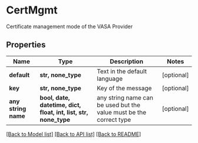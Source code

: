 # CertMgmt

Certificate management mode of the VASA Provider

## Properties
Name | Type | Description | Notes
------------ | ------------- | ------------- | -------------
**default** | **str, none_type** | Text in the default language | [optional] 
**key** | **str, none_type** | Key of the message | [optional] 
**any string name** | **bool, date, datetime, dict, float, int, list, str, none_type** | any string name can be used but the value must be the correct type | [optional]

[[Back to Model list]](../README.md#documentation-for-models) [[Back to API list]](../README.md#documentation-for-api-endpoints) [[Back to README]](../README.md)


